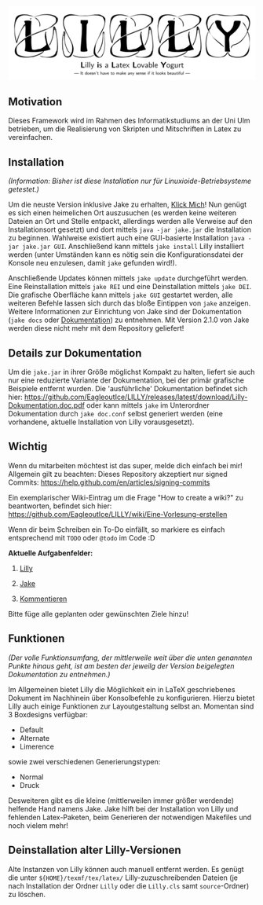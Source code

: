 ![Titelschmild Witelbild](Header.png)

## Motivation

Dieses Framework wird im Rahmen des Informatikstudiums an der Uni Ulm betrieben, um die Realisierung von Skripten und Mitschriften in Latex zu vereinfachen.

## Installation

*(Information: Bisher ist diese Installation nur für Linuxioide-Betriebsysteme getestet.)*

Um die neuste Version inklusive Jake zu erhalten, [Klick Mich](https://github.com/EagleoutIce/LILLY/releases/latest/download/jake.jar)!
Nun genügt es sich einen heimelichen Ort auszusuchen (es werden keine weiteren Dateien an Ort und Stelle entpackt, allerdings werden alle Verweise auf den Installationsort gesetzt) und dort mittels `java -jar jake.jar` die Installation zu beginnen. Wahlweise existiert auch eine GUI-basierte Installation `java -jar jake.jar GUI`. Anschließend kann mittels `jake install` Lilly installiert werden (unter Umständen kann es nötig sein die Konfigurationsdatei der Konsole neu enzulesen, damit `jake` gefunden wird!).

Anschließende Updates können mittels `jake update` durchgeführt werden. Eine Reinstallation mittels `jake REI` und eine Deinstallation mittels `jake DEI`. Die grafische Oberfläche kann mittels `jake GUI` gestartet werden, alle weiteren Befehle lassen sich durch das bloße Eintippen von `jake` anzeigen. Weitere Informationen zur Einrichtung von Jake sind der Dokumentation (`jake docs` oder [Dokumentation](https://github.com/EagleoutIce/LILLY/releases/latest/download/Lilly-Dokumentation.doc.pdf)) zu entnehmen. Mit Version 2.1.0 von Jake werden diese nicht mehr mit dem Repository geliefert!

## Details zur Dokumentation

Um die `jake.jar` in ihrer Größe möglichst Kompakt zu halten, liefert sie auch nur eine reduzierte Variante der Dokumentation, bei der primär grafische Beispiele entfernt wurden. Die 'ausführliche' Dokumentation befindet sich hier: https://github.com/EagleoutIce/LILLY/releases/latest/download/Lilly-Dokumentation.doc.pdf oder kann mittels `jake` im Unterordner Dokumentation durch `jake doc.conf` selbst generiert werden (eine vorhandene, aktuelle Installation von Lilly vorausgesetzt).

## Wichtig

Wenn du mitarbeiten möchtest ist das super, melde dich einfach bei mir! Allgemein gilt zu beachten:
Dieses Repository akzeptiert nur signed Commits: https://help.github.com/en/articles/signing-commits

Ein exemplarischer Wiki-Eintrag um die Frage "How to create a wiki?" zu beantworten, befindet sich hier:
https://github.com/EagleoutIce/LILLY/wiki/Eine-Vorlesung-erstellen

Wenn dir beim Schreiben ein To-Do einfällt, so markiere es einfach entsprechend mit `TODO` oder `@todo` im Code :D

**Aktuelle Aufgabenfelder:**

1. [Lilly](https://github.com/EagleoutIce/LILLY/projects/3?fullscreen=true)

2. [Jake](https://github.com/EagleoutIce/LILLY/projects/2?fullscreen=true)

3. [Kommentieren](https://github.com/EagleoutIce/LILLY/projects/1?fullscreen=true)

Bitte füge alle geplanten oder gewünschten Ziele hinzu!

## Funktionen

*(Der volle Funktionsumfang, der mittlerweile weit über die unten genannten Punkte hinaus geht, ist am besten der jeweilg der Version beigelegten Dokumentation zu entnehmen.)*

Im Allgemeinen bietet Lilly die Möglichkeit ein in LaTeX geschriebenes Dokument im Nachhinein über Konsolbefehle zu konfigurieren. Hierzu bietet Lilly auch einige Funktionen zur Layoutgestaltung selbst an.
Momentan sind 3 Boxdesigns verfügbar:

- Default
- Alternate
- Limerence

sowie zwei verschiedenen Generierungstypen:

- Normal
- Druck

Desweiteren gibt es die kleine (mittlerweilen immer größer werdende) helfende Hand namens Jake.
Jake hilft bei der Installation von Lilly und fehlenden Latex-Paketen, beim Generieren der notwendigen Makefiles und noch vielem mehr!

## Deinstallation alter Lilly-Versionen

Alte Instanzen von Lilly können auch manuell entfernt werden. Es genügt die unter `${HOME}/texmf/tex/latex/` Lilly-zuzuschreibenden Dateien (je nach Installation der Ordner `Lilly` oder die `Lilly.cls` samt `source`-Ordner) zu löschen.

